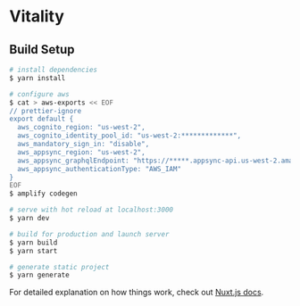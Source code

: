 # Vitality

## Build Setup

```bash
# install dependencies
$ yarn install

# configure aws
$ cat > aws-exports << EOF
// prettier-ignore
export default {
  aws_cognito_region: "us-west-2",
  aws_cognito_identity_pool_id: "us-west-2:*************",
  aws_mandatory_sign_in: "disable",
  aws_appsync_region: "us-west-2",
  aws_appsync_graphqlEndpoint: "https://*****.appsync-api.us-west-2.amazonaws.com/graphql",
  aws_appsync_authenticationType: "AWS_IAM"
}
EOF
$ amplify codegen

# serve with hot reload at localhost:3000
$ yarn dev

# build for production and launch server
$ yarn build
$ yarn start

# generate static project
$ yarn generate
```

For detailed explanation on how things work, check out [Nuxt.js docs](https://nuxtjs.org).
